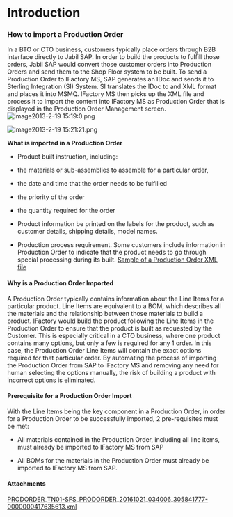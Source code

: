 # Introduction



### **How to import a Production Order** 


In a BTO or CTO business, customers typically place orders through B2B interface directly to Jabil SAP. In order to build the products to fulfill those orders, Jabil SAP would convert those customer orders into Production Orders and send them to the Shop Floor system to be built.
To send a Production Order to IFactory MS, SAP generates an IDoc and sends it to Sterling Integration (SI) System. SI translates the IDoc to and XML format and places it into MSMQ. IFactory MS then picks up the XML file and process it to import the content into IFactory MS as Production Order that is displayed in the Production Order Management screen.
![image2013-2-19 15:19:0.png](/.attachments/29918827.png)


![image2013-2-19 15:21:21.png](/.attachments/29918826.png)




**What is imported in a Production Order** 

- Product built instruction, including:


- the materials or sub-assemblies to assemble for a particular order,

- the date and time that the order needs to be fulfilled

- the priority of the order

- the quantity required for the order

- Product information be printed on the labels for the product, such as customer details, shipping details, model names.

- Production process requirement. Some customers include information in Production Order to indicate that the product needs to go through special processing during its built.
[Sample of a Production Order XML file](iFactory-JGP-MES/iFactory-JGP-MES-Home/iFactory-JGP-MS/CONTENT/Order/Production-Order-%2D-Work-Order-Management/SAP-Work-Order-%2D-Production-Order-Import.md)



#### **Why is a Production Order Imported** 


A Production Order typically contains information about the Line Items for a particular product. Line Items are equivalent to a BOM, which describes all the materials and the relationship between those materials to build a product. IFactory would build the product following the Line Items in the Production Order to ensure that the product is built as requested by the Customer. This is especially critical in a CTO business, where one product contains many options, but only a few is required for any 1 order. In this case, the Production Order Line Items will contain the exact options required for that particular order. 
By automating the process of importing the Production Order from SAP to IFactory MS and removing any need for human selecting the options manually, the risk of building a product with incorrect options is eliminated.



#### **Prerequisite for a Production Order Import** 


With the Line Items being the key component in a Production Order, in order for a Production Order to be successfully imported, 2 pre-requisites must be met:

- All materials contained in the Production Order, including all line items, must already be imported to IFactory MS from SAP

- All BOMs for the materials in the Production Order must already be imported to IFactory MS from SAP.









#### Attachments

[PRODORDER_TN01-SFS_PRODORDER_20161021_034006_305841777-0000000417635613.xml](/.attachments/29918829.xml)
